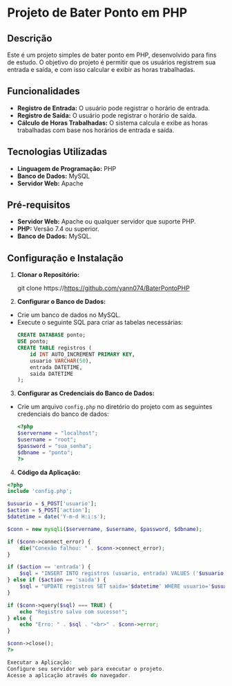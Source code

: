 # Projeto de Bater Ponto em PHP

## Descrição

Este é um projeto simples de bater ponto em PHP, desenvolvido para fins de estudo. O objetivo do projeto é permitir que os usuários registrem sua entrada e saída, e com isso calcular e exibir as horas trabalhadas.

## Funcionalidades

- **Registro de Entrada:** O usuário pode registrar o horário de entrada.
- **Registro de Saída:** O usuário pode registrar o horário de saída.
- **Cálculo de Horas Trabalhadas:** O sistema calcula e exibe as horas trabalhadas com base nos horários de entrada e saída.

## Tecnologias Utilizadas

- **Linguagem de Programação:** PHP
- **Banco de Dados:** MySQL
- **Servidor Web:** Apache

## Pré-requisitos

- **Servidor Web:** Apache ou qualquer servidor que suporte PHP.
- **PHP:** Versão 7.4 ou superior.
- **Banco de Dados:** MySQL.

## Configuração e Instalação

1. **Clonar o Repositório:**

   git clone https://https://github.com/yann074/BaterPontoPHP


2. **Configurar o Banco de Dados:**
- Crie um banco de dados no MySQL.
- Execute o seguinte SQL para criar as tabelas necessárias:
  ```sql
  CREATE DATABASE ponto;
  USE ponto;
  CREATE TABLE registros (
      id INT AUTO_INCREMENT PRIMARY KEY,
      usuario VARCHAR(50),
      entrada DATETIME,
      saida DATETIME
  );
  ```

3. **Configurar as Credenciais do Banco de Dados:**
- Crie um arquivo `config.php` no diretório do projeto com as seguintes credenciais do banco de dados:
  ```php
  <?php
  $servername = "localhost";
  $username = "root";
  $password = "sua_senha";
  $dbname = "ponto";
  ?>
  ```

4. **Código da Aplicação:**

```php
<?php
include 'config.php';

$usuario = $_POST['usuario'];
$action = $_POST['action'];
$datetime = date('Y-m-d H:i:s');

$conn = new mysqli($servername, $username, $password, $dbname);

if ($conn->connect_error) {
    die("Conexão falhou: " . $conn->connect_error);
}

if ($action == 'entrada') {
    $sql = "INSERT INTO registros (usuario, entrada) VALUES ('$usuario', '$datetime')";
} else if ($action == 'saida') {
    $sql = "UPDATE registros SET saida='$datetime' WHERE usuario='$usuario' AND saida IS NULL";
}

if ($conn->query($sql) === TRUE) {
    echo "Registro salvo com sucesso!";
} else {
    echo "Erro: " . $sql . "<br>" . $conn->error;
}

$conn->close();
?>

Executar a Aplicação:
Configure seu servidor web para executar o projeto.
Acesse a aplicação através do navegador.
